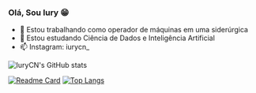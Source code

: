 ### Olá, Sou Iury 😁
- 🔭 Estou trabalhando como operador de máquinas em uma siderúrgica
- 🌱 Estou estudando Ciência de Dados e Inteligência Artificial
- 📫 Instagram: iurycn_

![IuryCN's GitHub stats](https://github-readme-stats.vercel.app/api?username=IuryCN&theme=highcontrast&show_icons=true)    

[![Readme Card](https://github-readme-stats.vercel.app/api/pin/?username=IuryCN&repo=github-readme-stats)](https://github.com/IuryCN/github-readme-stats)
[![Top Langs](https://github-readme-stats.vercel.app/api/top-langs/?username=IuryCN&layout=compact)](https://github.com/IuryCN/github-readme-stats)

